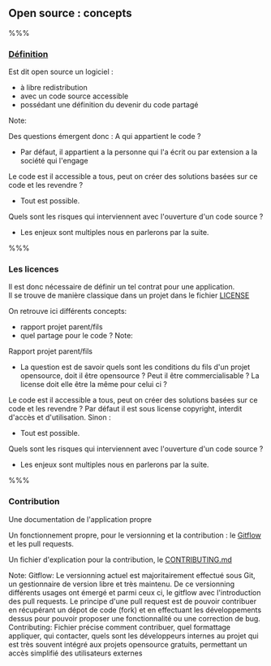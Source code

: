 <!-- .slide: data-background-image="images/literature.svg" data-background-size="750px" class="chapter" -->

## Open source : concepts
%%%

<!-- .slide: data-background-image="images/literature.svg" data-background-size="600px" class="slide" -->

<h3><a href="https://opensource.org/osd" style=color:inherit target=_blank> Définition</a></h3>

Est dit open source un logiciel :
- à libre redistribution <!-- .element: class="fragment" -->
- avec un code source accessible <!-- .element: class="fragment" -->
- possédant une définition du devenir du code partagé <!-- .element: class="fragment" -->



Note:

Des questions émergent donc : 
A qui appartient le code ? 
- Par défaut, il appartient a la personne qui l'a écrit ou par extension a la société qui l'engage 

Le code est il accessible a tous, peut on créer des solutions basées sur ce code et les revendre ? 
- Tout est possible.

Quels sont les risques qui interviennent avec l'ouverture d'un code source ? 
- Les enjeux sont multiples nous en parlerons par la suite.

%%%


<!-- .slide: data-background-image="images/literature.svg" data-background-size="600px" class="slide" -->
### Les licences
Il est donc nécessaire de définir un tel contrat pour une application. <br/> 
Il se trouve de manière classique dans un projet dans le fichier <a href="https://docs.github.com/en/free-pro-team@latest/github/creating-cloning-and-archiving-repositories/licensing-a-repository" target=_blank>LICENSE</a>

On retrouve ici différents concepts: 
- rapport projet parent/fils <!-- .element: class="fragment" -->
- quel partage pour le code ?  <!-- .element: class="fragment" -->
Note:

Rapport projet parent/fils
- La question est de savoir quels sont les conditions du fils d'un projet opensource, doit il être opensource ? Peut il être commercialisable ? La license doit elle être la même pour celui ci ? 

Le code est il accessible a tous, peut on créer des solutions basées sur ce code et les revendre ? 
Par défaut il est sous license copyright, interdit d'accès et d'utilisation.
Sinon : 
- Tout est possible.

Quels sont les risques qui interviennent avec l'ouverture d'un code source ? 
- Les enjeux sont multiples nous en parlerons par la suite.

%%%




<!-- .slide: data-background-image="images/literature.svg" data-background-size="600px" class="slide" -->

### Contribution

Une documentation de l'application propre 

Un fonctionnement propre, pour le versionning et la contribution : le <a href="https://www.atlassian.com/git/tutorials/comparing-workflows/gitflow-workflow" target=_blank>Gitflow</a> et les pull requests.

Un fichier d'explication pour la contribution, le <a href="https://gist.github.com/PurpleBooth/b24679402957c63ec426#file-good-contributing-md-template-md" target=_blank>CONTRIBUTING.md</a>


Note:
Gitflow: 
Le versionning actuel est majoritairement effectué sous Git, un gestionnaire de version libre et très maintenu. De ce versionning différents usages ont émergé et parmi ceux ci, le gitflow avec l'introduction des pull requests. Le principe d'une pull request est de pouvoir contribuer en récupérant un dépot de code (fork) et en effectuant les développements dessus pour pouvoir proposer une fonctionnalité ou une correction de bug.
Contributing:
Fichier précise comment contribuer, quel formattage appliquer, qui contacter, quels sont les développeurs internes au projet qui est très souvent intégré aux projets opensource gratuits, permettant un accès simplifié des utilisateurs externes